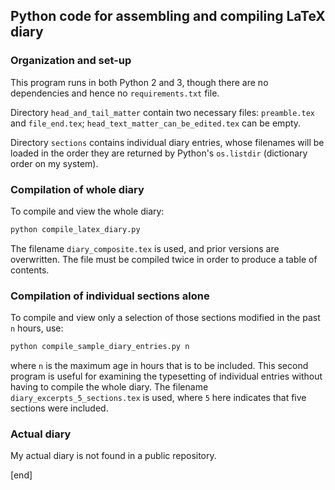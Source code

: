 ## Python code for assembling and compiling LaTeX diary

### Organization and set-up

This program runs in both Python 2 and 3, though there are no dependencies and hence no `requirements.txt` file. 

Directory `head_and_tail_matter` contain two necessary files: `preamble.tex` and `file_end.tex`; `head_text_matter_can_be_edited.tex` can be empty.

Directory `sections` contains individual diary entries, whose filenames will be loaded in the order they are returned by Python's `os.listdir` (dictionary order on my system).

### Compilation of whole diary

To compile and view the whole diary:

```bash
python compile_latex_diary.py
```

The filename `diary_composite.tex` is used, and prior versions are overwritten. The file must be compiled twice in order to produce a table of contents.

### Compilation of individual sections alone

To compile and view only a selection of those sections modified in the past `n` hours, use:

```bash
python compile_sample_diary_entries.py n
```

where `n` is the maximum age in hours that is to be included. This second program is useful for examining the typesetting of individual entries without having to compile the whole diary. The filename `diary_excerpts_5_sections.tex` is used, where `5` here indicates that five sections were included.

### Actual diary

My actual diary is not found in a public repository.

[end]
